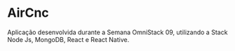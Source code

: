 # AirCnc
Aplicação desenvolvida durante a Semana OmniStack 09, utilizando a Stack Node Js, MongoDB, React e React Native. 
